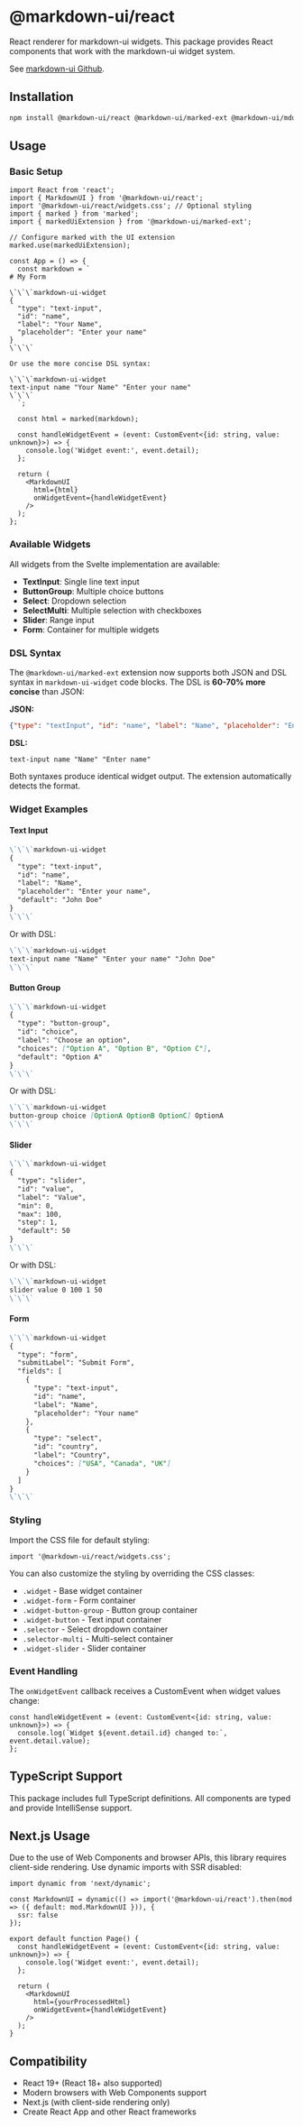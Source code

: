 # @markdown-ui/react

React renderer for markdown-ui widgets. This package provides React components that work with the markdown-ui widget system.

See [markdown-ui Github](https://github.com/BlueprintDesignLab/markdown-ui/).

## Installation

```bash
npm install @markdown-ui/react @markdown-ui/marked-ext @markdown-ui/mdui-lang
```

## Usage

### Basic Setup

```tsx
import React from 'react';
import { MarkdownUI } from '@markdown-ui/react';
import '@markdown-ui/react/widgets.css'; // Optional styling
import { marked } from 'marked';
import { markedUiExtension } from '@markdown-ui/marked-ext';

// Configure marked with the UI extension
marked.use(markedUiExtension);

const App = () => {
  const markdown = `
# My Form

\`\`\`markdown-ui-widget
{
  "type": "text-input",
  "id": "name",
  "label": "Your Name",
  "placeholder": "Enter your name"
}
\`\`\`

Or use the more concise DSL syntax:

\`\`\`markdown-ui-widget
text-input name "Your Name" "Enter your name"
\`\`\`
  `;

  const html = marked(markdown);

  const handleWidgetEvent = (event: CustomEvent<{id: string, value: unknown}>) => {
    console.log('Widget event:', event.detail);
  };

  return (
    <MarkdownUI 
      html={html} 
      onWidgetEvent={handleWidgetEvent} 
    />
  );
};
```

### Available Widgets

All widgets from the Svelte implementation are available:

- **TextInput**: Single line text input
- **ButtonGroup**: Multiple choice buttons
- **Select**: Dropdown selection
- **SelectMulti**: Multiple selection with checkboxes
- **Slider**: Range input
- **Form**: Container for multiple widgets

### DSL Syntax

The `@markdown-ui/marked-ext` extension now supports both JSON and DSL syntax in `markdown-ui-widget` code blocks. The DSL is **60-70% more concise** than JSON:

**JSON:**
```json
{"type": "textInput", "id": "name", "label": "Name", "placeholder": "Enter name"}
```

**DSL:**
```
text-input name "Name" "Enter name"
```

Both syntaxes produce identical widget output. The extension automatically detects the format.

### Widget Examples

#### Text Input
```markdown
\`\`\`markdown-ui-widget
{
  "type": "text-input",
  "id": "name",
  "label": "Name",
  "placeholder": "Enter your name",
  "default": "John Doe"
}
\`\`\`
```

Or with DSL:
```markdown
\`\`\`markdown-ui-widget
text-input name "Name" "Enter your name" "John Doe"
\`\`\`
```

#### Button Group
```markdown
\`\`\`markdown-ui-widget
{
  "type": "button-group",
  "id": "choice",
  "label": "Choose an option",
  "choices": ["Option A", "Option B", "Option C"],
  "default": "Option A"
}
\`\`\`
```

Or with DSL:
```markdown
\`\`\`markdown-ui-widget
button-group choice [OptionA OptionB OptionC] OptionA
\`\`\`
```

#### Slider
```markdown
\`\`\`markdown-ui-widget
{
  "type": "slider",
  "id": "value",
  "label": "Value",
  "min": 0,
  "max": 100,
  "step": 1,
  "default": 50
}
\`\`\`
```

Or with DSL:
```markdown
\`\`\`markdown-ui-widget
slider value 0 100 1 50
\`\`\`
```

#### Form
```markdown
\`\`\`markdown-ui-widget
{
  "type": "form",
  "submitLabel": "Submit Form",
  "fields": [
    {
      "type": "text-input",
      "id": "name",
      "label": "Name",
      "placeholder": "Your name"
    },
    {
      "type": "select",
      "id": "country",
      "label": "Country",
      "choices": ["USA", "Canada", "UK"]
    }
  ]
}
\`\`\`
```

### Styling

Import the CSS file for default styling:

```tsx
import '@markdown-ui/react/widgets.css';
```

You can also customize the styling by overriding the CSS classes:

- `.widget` - Base widget container
- `.widget-form` - Form container
- `.widget-button-group` - Button group container
- `.widget-button` - Text input container
- `.selector` - Select dropdown container
- `.selector-multi` - Multi-select container
- `.widget-slider` - Slider container

### Event Handling

The `onWidgetEvent` callback receives a CustomEvent when widget values change:

```tsx
const handleWidgetEvent = (event: CustomEvent<{id: string, value: unknown}>) => {
  console.log(`Widget ${event.detail.id} changed to:`, event.detail.value);
};
```

## TypeScript Support

This package includes full TypeScript definitions. All components are typed and provide IntelliSense support.

## Next.js Usage

Due to the use of Web Components and browser APIs, this library requires client-side rendering. Use dynamic imports with SSR disabled:

```tsx
import dynamic from 'next/dynamic';

const MarkdownUI = dynamic(() => import('@markdown-ui/react').then(mod => ({ default: mod.MarkdownUI })), {
  ssr: false
});

export default function Page() {
  const handleWidgetEvent = (event: CustomEvent<{id: string, value: unknown}>) => {
    console.log('Widget event:', event.detail);
  };

  return (
    <MarkdownUI 
      html={yourProcessedHtml} 
      onWidgetEvent={handleWidgetEvent} 
    />
  );
}
```

## Compatibility

- React 19+ (React 18+ also supported)
- Modern browsers with Web Components support
- Next.js (with client-side rendering only)
- Create React App and other React frameworks